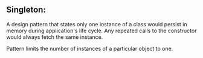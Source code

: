 ## Singleton:
A design pattern that states only one instance of a class would persist in memory during application's life cycle. Any repeated calls to the constructor would always fetch the same instance.

Pattern limits the number of instances of a particular object to one.
